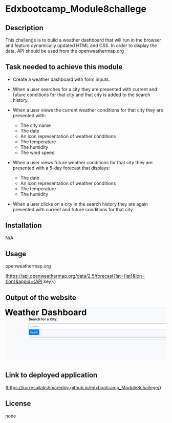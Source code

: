# Edxbootcamp_Module8challege

## Description
This challenge is to bulid a weather dashboard that will run in the browser and feature dynamically updated 
HTML and CSS. In order to display the data, API should be used from the openweathermap.org


## Task needed to achieve this module

* Create a weather dashboard with form inputs.

* When a user searches for a city they are presented with current and future conditions for that city and    that city is added to the search history.

* When a user views the current weather conditions for that city they are presented with:

    * The city name
    * The date
    * An icon representation of weather conditions
    * The temperature
    * The humidity
    * The wind speed

* When a user views future weather conditions for that city they are presented with a 5-day forecast that displays:

    * The date
    * An icon representation of weather conditions
    * The temperature
    * The humidity

* When a user clicks on a city in the search history they are again presented with current and future conditions for that city.


## Installation

N/A

## Usage 

openweathermap.org

(https://api.openweathermap.org/data/2.5/forecast?lat={lat}&lon={lon}&appid={API key}.)

## Output of the website

![alt text](output.png)

## Link to deployed application

(https://kurresailakshmareddy.github.io/edxbootcamp_Module8challege/)

## License

none
